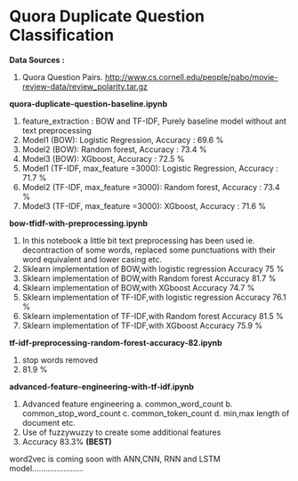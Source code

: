# Quora Duplicate Question Classification

**Data Sources :** 

1. Quora Question Pairs. [http://www.cs.cornell.edu/people/pabo/movie-review-data/review_polarity.tar.gz
](https://www.kaggle.com/competitions/quora-question-pairs/data)

**quora-duplicate-question-baseline.ipynb** 
1. feature_extraction : BOW and TF-IDF, Purely baseline model without ant text preprocessing
2. Model1 (BOW): Logistic Regression, Accuracy : 69.6 % 
3. Model2 (BOW): Random forest, Accuracy : 73.4 %  
4. Model3 (BOW): XGboost, Accuracy : 72.5 %  
5. Model1 (TF-IDF, max_feature =3000): Logistic Regression, Accuracy : 71.7 % 
6. Model2 (TF-IDF, max_feature =3000): Random forest, Accuracy : 73.4 %  
7. Model3 (TF-IDF, max_feature =3000): XGboost, Accuracy : 71.6 % 


**bow-tfidf-with-preprocessing.ipynb** 

1. In this notebook a little bit text preprocessing has been used ie. decontraction of some words, replaced some punctuations with their word equivalent and lower casing etc.
1. Sklearn implementation of BOW,with logistic regression Accuracy 75 %
2. Sklearn implementation of BOW,with Random forest Accuracy 81.7 %
3. Sklearn implementation of BOW,with XGboost Accuracy 74.7 %
4. Sklearn implementation of TF-IDF,with logistic regression Accuracy 76.1 %
5. Sklearn implementation of TF-IDF,with Random forest Accuracy 81.5 %
6. Sklearn implementation of TF-IDF,with XGboost Accuracy 75.9 %

**tf-idf-preprocessing-random-forest-accuracy-82.ipynb**

1. stop words removed 
2. 81.9 % 

**advanced-feature-engineering-with-tf-idf.ipynb**

1. Advanced feature engineering 
  a. common_word_count
  b. common_stop_word_count
  c. common_token_count
  d. min,max length of document etc.
2. Use of fuzzywuzzy to create some additional features
3. Accuracy 83.3% **(BEST)**

word2vec is coming soon with ANN,CNN, RNN and LSTM model.......................
